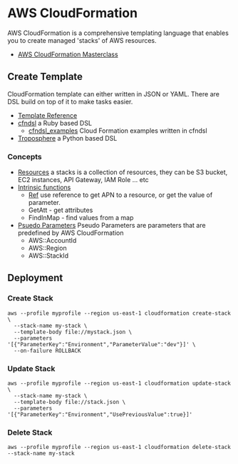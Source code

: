 # AWS CloudFormation

AWS CloudFormation is a comprehensive templating language that enables you to create managed 'stacks' of AWS resources.

- [AWS CloudFormation Masterclass](https://www.youtube.com/watch?v=6R44BADNJA8)

## Create Template

CloudFormation template can either written in JSON or YAML. There are DSL build on top of it to make tasks easier. 

- [Template Reference](http://docs.aws.amazon.com/AWSCloudFormation/latest/UserGuide/template-reference.html)
- [cfndsl](https://github.com/stevenjack/cfndsl) a Ruby based DSL
  - [cfndsl_examples](https://github.com/neillturner/cfndsl_examples) Cloud Formation examples written in cfndsl
- [Troposphere](https://github.com/cloudtools/troposphere) a Python based DSL

### Concepts

- [Resources](http://docs.aws.amazon.com/AWSCloudFormation/latest/UserGuide/aws-template-resource-type-ref.html) a stacks is a collection of resources, they can be S3 bucket, EC2 instances, API Gateway, IAM Role ... etc
- [Intrinsic functions](http://docs.aws.amazon.com/AWSCloudFormation/latest/UserGuide/intrinsic-function-reference.html)
	- [Ref](http://docs.aws.amazon.com/AWSCloudFormation/latest/UserGuide/intrinsic-function-reference-ref.html) use reference to get APN to a resource, or get the value of parameter. 
	- GetAtt - get attributes
	- FindInMap - find values from a map
- [Psuedo Parameters](http://docs.aws.amazon.com/AWSCloudFormation/latest/UserGuide/intrinsic-function-reference.html) Pseudo Parameters are parameters that are predefined by AWS CloudFormation
	- AWS::AccountId
	- AWS::Region
	- AWS::StackId

## Deployment

### Create Stack

```
aws --profile myprofile --region us-east-1 cloudformation create-stack \
  --stack-name my-stack \
  --template-body file://mystack.json \
  --parameters '[{"ParameterKey":"Environment","ParameterValue":"dev"}]' \
  --on-failure ROLLBACK
```

### Update Stack

```
aws --profile myprofile --region us-east-1 cloudformation update-stack \
  --stack-name my-stack \
  --template-body file://stack.json \
  --parameters '[{"ParameterKey":"Environment","UsePreviousValue":true}]'
```

### Delete Stack

```
aws --profile myprofile --region us-east-1 cloudformation delete-stack --stack-name my-stack
```